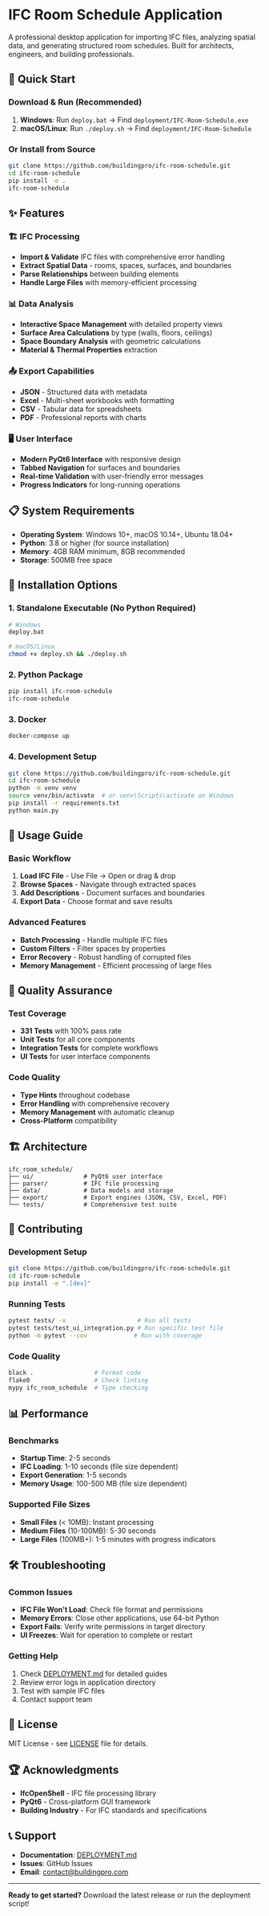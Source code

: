 # IFC Room Schedule Application

A professional desktop application for importing IFC files, analyzing spatial data, and generating structured room schedules. Built for architects, engineers, and building professionals.

## 🚀 Quick Start

### Download & Run (Recommended)
1. **Windows**: Run `deploy.bat` → Find `deployment/IFC-Room-Schedule.exe`
2. **macOS/Linux**: Run `./deploy.sh` → Find `deployment/IFC-Room-Schedule`

### Or Install from Source
```bash
git clone https://github.com/buildingpro/ifc-room-schedule.git
cd ifc-room-schedule
pip install -e .
ifc-room-schedule
```

## ✨ Features

### 🏗️ IFC Processing
- **Import & Validate** IFC files with comprehensive error handling
- **Extract Spatial Data** - rooms, spaces, surfaces, and boundaries
- **Parse Relationships** between building elements
- **Handle Large Files** with memory-efficient processing

### 📊 Data Analysis
- **Interactive Space Management** with detailed property views
- **Surface Area Calculations** by type (walls, floors, ceilings)
- **Space Boundary Analysis** with geometric calculations
- **Material & Thermal Properties** extraction

### 📤 Export Capabilities
- **JSON** - Structured data with metadata
- **Excel** - Multi-sheet workbooks with formatting
- **CSV** - Tabular data for spreadsheets
- **PDF** - Professional reports with charts

### 🖥️ User Interface
- **Modern PyQt6 Interface** with responsive design
- **Tabbed Navigation** for surfaces and boundaries
- **Real-time Validation** with user-friendly error messages
- **Progress Indicators** for long-running operations

## 📋 System Requirements

- **Operating System**: Windows 10+, macOS 10.14+, Ubuntu 18.04+
- **Python**: 3.8 or higher (for source installation)
- **Memory**: 4GB RAM minimum, 8GB recommended
- **Storage**: 500MB free space

## 🔧 Installation Options

### 1. Standalone Executable (No Python Required)
```bash
# Windows
deploy.bat

# macOS/Linux
chmod +x deploy.sh && ./deploy.sh
```

### 2. Python Package
```bash
pip install ifc-room-schedule
ifc-room-schedule
```

### 3. Docker
```bash
docker-compose up
```

### 4. Development Setup
```bash
git clone https://github.com/buildingpro/ifc-room-schedule.git
cd ifc-room-schedule
python -m venv venv
source venv/bin/activate  # or venv\Scripts\activate on Windows
pip install -r requirements.txt
python main.py
```

## 📖 Usage Guide

### Basic Workflow
1. **Load IFC File** - Use File → Open or drag & drop
2. **Browse Spaces** - Navigate through extracted spaces
3. **Add Descriptions** - Document surfaces and boundaries
4. **Export Data** - Choose format and save results

### Advanced Features
- **Batch Processing** - Handle multiple IFC files
- **Custom Filters** - Filter spaces by properties
- **Error Recovery** - Robust handling of corrupted files
- **Memory Management** - Efficient processing of large files

## 🧪 Quality Assurance

### Test Coverage
- **331 Tests** with 100% pass rate
- **Unit Tests** for all core components
- **Integration Tests** for complete workflows
- **UI Tests** for user interface components

### Code Quality
- **Type Hints** throughout codebase
- **Error Handling** with comprehensive recovery
- **Memory Management** with automatic cleanup
- **Cross-Platform** compatibility

## 🏗️ Architecture

```
ifc_room_schedule/
├── ui/              # PyQt6 user interface
├── parser/          # IFC file processing
├── data/            # Data models and storage
├── export/          # Export engines (JSON, CSV, Excel, PDF)
└── tests/           # Comprehensive test suite
```

## 🤝 Contributing

### Development Setup
```bash
git clone https://github.com/buildingpro/ifc-room-schedule.git
cd ifc-room-schedule
pip install -e ".[dev]"
```

### Running Tests
```bash
pytest tests/ -v                    # Run all tests
pytest tests/test_ui_integration.py # Run specific test file
python -m pytest --cov             # Run with coverage
```

### Code Quality
```bash
black .                 # Format code
flake8                  # Check linting
mypy ifc_room_schedule  # Type checking
```

## 📊 Performance

### Benchmarks
- **Startup Time**: 2-5 seconds
- **IFC Loading**: 1-10 seconds (file size dependent)
- **Export Generation**: 1-5 seconds
- **Memory Usage**: 100-500 MB (file size dependent)

### Supported File Sizes
- **Small Files** (< 10MB): Instant processing
- **Medium Files** (10-100MB): 5-30 seconds
- **Large Files** (100MB+): 1-5 minutes with progress indicators

## 🛠️ Troubleshooting

### Common Issues
- **IFC File Won't Load**: Check file format and permissions
- **Memory Errors**: Close other applications, use 64-bit Python
- **Export Fails**: Verify write permissions in target directory
- **UI Freezes**: Wait for operation to complete or restart

### Getting Help
1. Check [DEPLOYMENT.md](DEPLOYMENT.md) for detailed guides
2. Review error logs in application directory
3. Test with sample IFC files
4. Contact support team

## 📄 License

MIT License - see [LICENSE](LICENSE) file for details.

## 🏆 Acknowledgments

- **IfcOpenShell** - IFC file processing library
- **PyQt6** - Cross-platform GUI framework
- **Building Industry** - For IFC standards and specifications

## 📞 Support

- **Documentation**: [DEPLOYMENT.md](DEPLOYMENT.md)
- **Issues**: GitHub Issues
- **Email**: contact@buildingpro.com

---

**Ready to get started?** Download the latest release or run the deployment script!